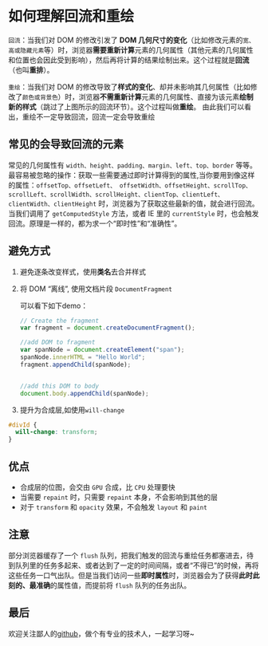 # 如何理解回流和重绘

`回流`：当我们对 DOM 的修改引发了 **DOM 几何尺寸的变化**（比如修改元素的`宽、高或隐藏元素`等）时，浏览器**需要重新计算**元素的几何属性（其他元素的几何属性和位置也会因此受到影响），然后再将计算的结果绘制出来。这个过程就是**回流**（也叫**重排**）。

`重绘`：当我们对 DOM 的修改导致了**样式的变化**、却并未影响其几何属性（比如修改了`颜色或背景色`）时，浏览器**不需重新计算**元素的几何属性、直接为该元素**绘制新的样式**（跳过了上图所示的回流环节）。这个过程叫做**重绘**。 由此我们可以看出，重绘不一定导致回流，回流一定会导致重绘

## 常见的会导致回流的元素

常见的几何属性有 `width、height、padding、margin、left、top、border` 等等。
最容易被忽略的操作：获取一些需要通过即时计算得到的属性,当你要用到像这样的属性：`offsetTop、offsetLeft、 offsetWidth、offsetHeight、scrollTop、scrollLeft、scrollWidth、scrollHeight、clientTop、clientLeft、clientWidth、clientHeight` 时，浏览器为了获取这些最新的值，就会进行回流。
当我们调用了 `getComputedStyle` 方法，或者 IE 里的 `currentStyle` 时，也会触发回流。原理是一样的，都为求一个“即时性”和“准确性”。

## 避免方式

1. 避免逐条改变样式，使用**类名**去合并样式
2. 将 DOM “离线”, 使用文档片段 `DocumentFragment`

    可以看下如下demo：

    ```js
    // Create the fragment
    var fragment = document.createDocumentFragment();

    //add DOM to fragment 
    var spanNode = document.createElement("span");
    spanNode.innerHTML = "Hello World";
    fragment.appendChild(spanNode);


    //add this DOM to body
    document.body.appendChild(spanNode);
    ```

3. 提升为合成层,如使用`will-change`

```css
#divId {
  will-change: transform;
}
```

## 优点

- 合成层的位图，会交由 `GPU` 合成，比 `CPU` 处理要快
- 当需要 `repaint` 时，只需要 `repaint` 本身，不会影响到其他的层
- 对于 `transform` 和 `opacity` 效果，不会触发 `layout` 和 `paint`

## 注意

部分浏览器缓存了一个 `flush` 队列，把我们触发的回流与重绘任务都塞进去，待到队列里的任务多起来、或者达到了一定的时间间隔，或者“不得已”的时候，再将这些任务一口气出队。但是当我们访问一些**即时属性**时，浏览器会为了获得**此时此刻的、最准确**的属性值，而提前将 `flush` 队列的任务出队。

## 最后

欢迎关注鄙人的[github](https://github.com/GolderBrother)，做个有专业的技术人，一起学习呀~